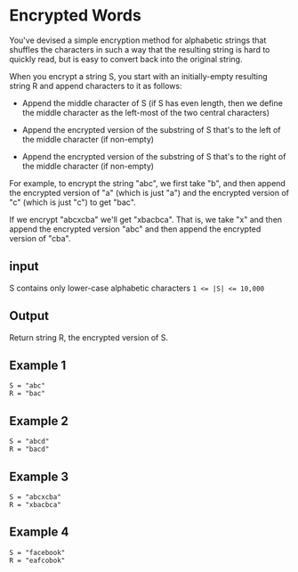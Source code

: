 # Encrypted Words

You've devised a simple encryption method for alphabetic strings that shuffles the characters in such a way that the resulting string is hard to quickly read, but is easy to convert back into the original string.

When you encrypt a string S, you start with an initially-empty resulting string R and append characters to it as follows:

- Append the middle character of S (if S has even length, then we define the middle character as the left-most of the two central characters)

- Append the encrypted version of the substring of S that's to the left of the middle character (if non-empty)

- Append the encrypted version of the substring of S that's to the right of the middle character (if non-empty)

For example, to encrypt the string "abc", we first take "b", and then append the encrypted version of "a" (which is just "a") and the encrypted version of "c" (which is just "c") to get "bac".

If we encrypt "abcxcba" we'll get "xbacbca". That is, we take "x" and then append the encrypted version "abc" and then append the encrypted version of "cba".

## input

S contains only lower-case alphabetic characters
`1 <= |S| <= 10,000`

## Output

Return string R, the encrypted version of S.

## Example 1

```text
S = "abc"
R = "bac"
```

## Example 2

```text
S = "abcd"
R = "bacd"
```

## Example 3

```text
S = "abcxcba"
R = "xbacbca"
```

## Example 4

```text
S = "facebook"
R = "eafcobok"
```
